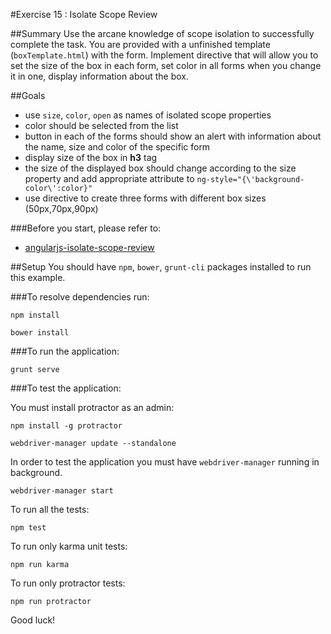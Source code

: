 #Exercise 15 : Isolate Scope Review

##Summary
Use the arcane knowledge of scope isolation to successfully complete the task. You are provided with a unfinished template (`boxTemplate.html`) 
with the form. Implement directive that will allow you to set the size of the box in each form, set color in all forms when you change it in one, 
display information about the box. 

##Goals
* use `size`, `color`, `open` as names of isolated scope properties 
* color should be selected from the list
* button in each of the forms should show an alert with information about the name, size and color of the specific form
* display size of the box in **h3** tag
* the size of the displayed box should change according to the size property and add appropriate attribute to `ng-style="{\'background-color\':color}"` 
* use directive to create three forms with different box sizes (50px,70px,90px)

###Before you start, please refer to:
* [angularjs-isolate-scope-review](https://egghead.io/lessons/angularjs-isolate-scope-review)

##Setup
 You should have `npm`, `bower`, `grunt-cli`  packages installed to run this example.
 
###To resolve dependencies run:

```
npm install
```

```
bower install
```

###To run the application:

```
grunt serve
```

###To test the application:

You must install protractor as an admin: 

```
npm install -g protractor
```

```
webdriver-manager update --standalone
```
        
In order to test the application you must have `webdriver-manager` running in background.

```
webdriver-manager start
```

To run all the tests:

```
npm test
```

To run only karma unit tests:

```
npm run karma
```
To run only protractor tests:

```
npm run protractor
```

Good luck!
